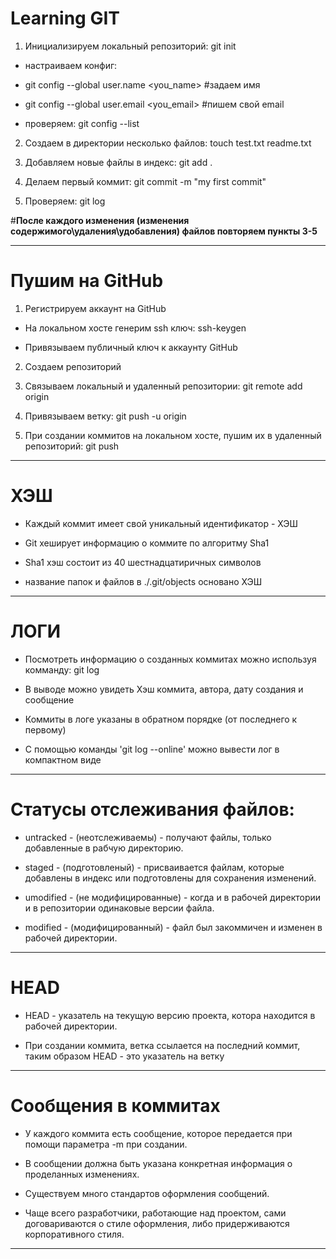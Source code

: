 # Learning GIT

1. Инициализируем локальный репозиторий: git init

* настраиваем конфиг:

- git config --global user.name <you_name>  #задаем имя

- git config --global user.email <you_email>  #пишем свой email

* проверяем: git config --list

2. Создаем в директории несколько файлов: touch test.txt readme.txt

3. Добавляем новые файлы в индекс: git add .

4. Делаем первый коммит: git commit -m "my first commit"

5. Проверяем: git log  

#**После каждого изменения (изменения содержимого\удаления\удобавления) файлов
повторяем пункты 3-5**

---

# Пушим на GitHub

1. Регистрируем аккаунт на GitHub

* На локальном хосте генерим ssh ключ: ssh-keygen

* Привязываем публичный ключ к аккаунту GitHub

2. Создаем репозиторий

3. Связываем локальный и удаленный репозитории: git remote add origin <URL>

4. Привязываем ветку: git push -u origin <branch>

5. При создании коммитов на локальном хосте, пушим их в удаленный репозиторий: git push

---

# ХЭШ

* Каждый коммит имеет свой уникальный идентификатор - ХЭШ

* Git хеширует информацию о коммите по алгоритму Sha1

* Sha1 хэш состоит из 40 шестнадцатиричных символов

* название папок и файлов в ./.git/objects основано ХЭШ

---

# ЛОГИ

* Посмотреть информацию о созданных коммитах можно используя комманду: git log

* В выводе можно увидеть Хэш коммита, автора, дату создания и сообщение

* Коммиты в логе указаны в обратном порядке (от последнего к первому)

* С помощью команды 'git log --online' можно вывести лог в компактном виде

---

# Статусы отслеживания файлов:

* untracked - (неотслеживаемы) - получают файлы, только добавленные в рабчую директорию.

* staged - (подготовленый) - присваивается файлам, которые добавлены в индекс или подготовлены для сохранения изменений.

* umodified - (не модифицированные) - когда и в рабочей директории и в репозитории одинаковые версии файла.

* modified - (модифицированный) - файл был закоммичен и изменен в рабочей директории.

---

# HEAD

* HEAD - указатель на текущую версию проекта, котора находится в рабочей директории.

* При создании коммита, ветка ссылается на последний коммит, таким образом HEAD - это указатель на ветку

---

# Сообщения в коммитах

* У каждого коммита есть сообщение, которое передается при помощи параметра -m при создании.

* В сообщении должна быть указана конкретная информация о проделанных изменениях.

* Существуем много стандартов оформления сообщений.

* Чаще всего разработчики, работающие над проектом, сами договариваются о стиле оформления, либо придерживаются корпоративного стиля.

---
